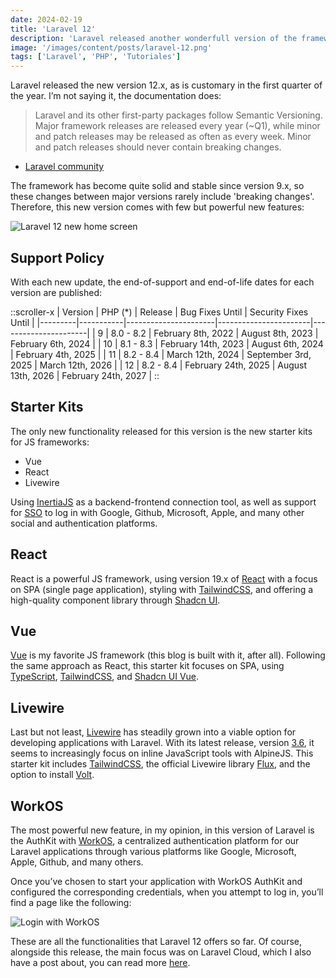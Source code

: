 ```yaml
---
date: 2024-02-19
title: 'Laravel 12'
description: 'Laravel released another wonderfull version of the framework, very easy to upgrade'
image: '/images/content/posts/laravel-12.png'
tags: ['Laravel', 'PHP', 'Tutoriales']
---
```


Laravel released the new version 12.x, as is customary in the first quarter of the year. I’m not saying it, the documentation does:

> Laravel and its other first-party packages follow Semantic Versioning. Major framework releases are released every year (~Q1), while minor and patch releases may be released as often as every week. Minor and patch releases should never contain breaking changes.

- [Laravel community](https://laravel.com/docs/12.x/releases#versioning-scheme)

The framework has become quite solid and stable since version 9.x, so these changes between major versions rarely include 'breaking changes'. Therefore, this new version comes with few but powerful new features:

![Laravel 12 new home screen](/images/content/posts/laravel-12/1.png)

## Support Policy

With each new update, the end-of-support and end-of-life dates for each version are published:

::scroller-x
| Version | PHP (*)	  | Release              | Bug Fixes Until       | Security Fixes Until |
|---------|-----------|----------------------|-----------------------|----------------------|
| 9       | 8.0 - 8.2 | February 8th, 2022   | August 8th, 2023      | February 6th, 2024   |
| 10      | 8.1 - 8.3 | February 14th, 2023  | August 6th, 2024      | February 4th, 2025   |
| 11      | 8.2 - 8.4 | March 12th, 2024     | September 3rd, 2025   | March 12th, 2026     |
| 12      | 8.2 - 8.4 | February 24th, 2025  | August 13th, 2026     | February 24th, 2027  |
::

## Starter Kits
The only new functionality released for this version is the new starter kits for JS frameworks:

- Vue
- React
- Livewire

Using [InertiaJS](https://inertiajs.com/) as a backend-frontend connection tool, as well as support for [SSO](https://auth0.com/docs/authenticate/single-sign-on) to log in with Google, Github, Microsoft, Apple, and many other social and authentication platforms.

## React

React is a powerful JS framework, using version 19.x of [React](https://es.react.dev/) with a focus on SPA (single page application), styling with [TailwindCSS](https://tailwindcss.com/), and offering a high-quality component library through [Shadcn UI](https://ui.shadcn.com/).

## Vue

[Vue](https://vuejs.org/) is my favorite JS framework (this blog is built with it, after all). Following the same approach as React, this starter kit focuses on SPA, using [TypeScript](https://www.typescriptlang.org/), [TailwindCSS](https://tailwindcss.com/), and [Shadcn UI Vue](https://www.shadcn-vue.com/).

## Livewire

Last but not least, [Livewire](https://livewire.laravel.com/) has steadily grown into a viable option for developing applications with Laravel. With its latest release, version [3.6](https://github.com/livewire/livewire/releases/tag/v3.6.0), it seems to increasingly focus on inline JavaScript tools with AlpineJS. This starter kit includes [TailwindCSS](https://tailwindcss.com/), the official Livewire library [Flux](https://fluxui.dev/), and the option to install [Volt](https://livewire.laravel.com/docs/volt).

## WorkOS

The most powerful new feature, in my opinion, in this version of Laravel is the AuthKit with [WorkOS](https://workos.com/), a centralized authentication platform for our Laravel applications through various platforms like Google, Microsoft, Apple, Github, and many others.

Once you’ve chosen to start your application with WorkOS AuthKit and configured the corresponding credentials, when you attempt to log in, you’ll find a page like the following:

![Login with WorkOS](/images/content/posts/laravel-12/2.png)

These are all the functionalities that Laravel 12 offers so far. Of course, alongside this release, the main focus was on Laravel Cloud, which I also have a post about, you can read more [here](laravel-cloud).
